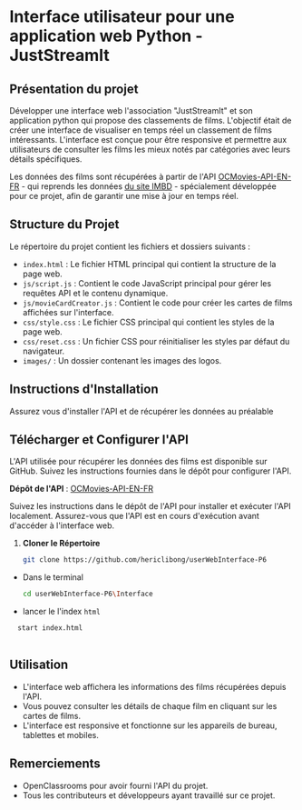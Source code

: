 #  Interface utilisateur pour une application web Python  - JustStreamIt

## Présentation du projet 

Développer une interface web l'association "JustStreamIt" et son application python qui propose des classements de films. L'objectif était de créer une interface de visualiser en temps réel un classement de films intéressants. L'interface est conçue pour être responsive et permettre aux utilisateurs  de consulter les films les mieux notés par catégories avec leurs détails spécifiques.

Les données des films sont récupérées à partir de l'API [OCMovies-API-EN-FR](https://github.com/OpenClassrooms-Student-Center/OCMovies-API-EN-FR) - qui reprends les données [du site IMBD](https://www.imdb.com/) - spécialement développée pour ce projet, afin de garantir une mise à jour en temps réel.


## Structure du Projet

Le répertoire du projet contient les fichiers et dossiers suivants :

- `index.html` : Le fichier HTML principal qui contient la structure de la page web.
- `js/script.js` : Contient le code JavaScript principal pour gérer les requêtes API et le contenu dynamique.
- `js/movieCardCreator.js` : Contient le code pour créer les cartes de films affichées sur l'interface.
- `css/style.css` : Le fichier CSS principal qui contient les styles de la page web.
- `css/reset.css` : Un fichier CSS pour réinitialiser les styles par défaut du navigateur.
- `images/` : Un dossier contenant les images des logos.

## Instructions d'Installation

Assurez vous d'installer l'API et de récupérer les données au préalable

## Télécharger et Configurer l'API

L'API utilisée pour récupérer les données des films est disponible sur GitHub. Suivez les instructions fournies dans le dépôt pour configurer l'API.

**Dépôt de l'API** : [OCMovies-API-EN-FR](https://github.com/OpenClassrooms-Student-Center/OCMovies-API-EN-FR)

Suivez les instructions dans le dépôt de l'API pour installer et exécuter l'API localement. Assurez-vous que l'API est en cours d'exécution avant d'accéder à l'interface web.

1. **Cloner le Répertoire**

   ```sh
   git clone https://github.com/hericlibong/userWebInterface-P6
   
   ```
- Dans le terminal
   ```sh
   cd userWebInterface-P6\Interface
   
   ```
   
- lancer le l'index `html`

 ```sh
   start index.html 
   
   ```



## Utilisation

- L'interface web affichera les informations des films récupérées depuis l'API.
- Vous pouvez consulter les détails de chaque film en cliquant sur les cartes de films.
- L'interface est responsive et fonctionne sur les appareils de bureau, tablettes et mobiles.


## Remerciements

- OpenClassrooms pour avoir fourni l'API du projet.
- Tous les contributeurs et développeurs ayant travaillé sur ce projet.

